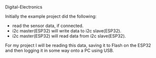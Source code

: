 Digital-Electronics

Initially the example project did the following:

* read the sensor data, if connected.
* i2c master(ESP32) will write data to i2c slave(ESP32).
* i2c master(ESP32) will read data from i2c slave(ESP32).

For my project I will be reading this data, saving it to Flash on the ESP32 and then logging it in some way onto a PC using USB.
